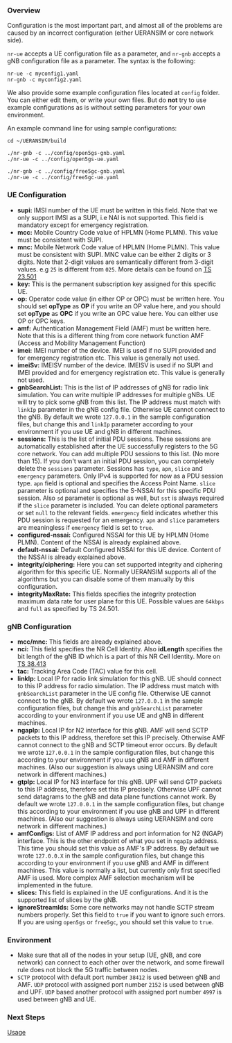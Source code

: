 ### Overview

Configuration is the most important part, and almost all of the problems are caused by an incorrect configuration (either UERANSIM or core network side).

`nr-ue` accepts a UE configuration file as a parameter, and `nr-gnb` accepts a gNB configuration file as a parameter. The syntax is the following:

```
nr-ue -c myconfig1.yaml
nr-gnb -c myconfig2.yaml
```

We also provide some example configuration files located at `config` folder. You can either edit them, or write your own files. But do **not** try to use example configurations as is without setting parameters for your own environment.

An example command line for using sample configurations:

```
cd ~/UERANSIM/build

./nr-gnb -c ../config/open5gs-gnb.yaml
./nr-ue -c ../config/open5gs-ue.yaml

./nr-gnb -c ../config/free5gc-gnb.yaml
./nr-ue -c ../config/free5gc-ue.yaml
```

### UE Configuration

- **supi:** IMSI number of the UE must be written in this field. Note that we only support IMSI as a SUPI, i.e NAI is not supported. This field is mandatory except for emergency registration.
- **mcc:** Mobile Country Code value of HPLMN (Home PLMN). This value must be consistent with SUPI.
- **mnc:** Mobile Network Code value of HPLMN (Home PLMN). This value must be consistent with SUPI. MNC value can be either 2 digits or 3 digits. Note that 2-digit values are semantically different from 3-digit values. e.g `25` is different from `025`. More details can be found on [TS 23.501](https://www.etsi.org/deliver/etsi_ts/123500_123599/123501/16.07.00_60/ts_123501v160700p.pdf)
- **key:** This is the permanent subscription key assigned for this specific UE.
- **op:** Operator code value (in either OP or OPC) must be written here. You should set **opType** as **OP** if you write an OP value here, and you should set **opType** as **OPC** if you write an OPC value here. You can either use OP or OPC keys.
- **amf:** Authentication Management Field (AMF) must be written here. Note that this is a different thing from core network function AMF (Access and Mobility Management Function)
- **imei:** IMEI number of the device. IMEI is used if no SUPI provided and for emergency registration etc. This value is generally not used. 
- **imeiSv:** IMEISV number of the device. IMEISV is used if no SUPI and IMEI provided and for emergency registration etc. This value is generally not used. 
- **gnbSearchList:** This is the list of IP addresses of gNB for radio link simulation. You can write multiple IP addresses for multiple gNBs. UE will try to pick some gNB from this list. The IP address must match with `linkIp` parameter in the gNB config file. Otherwise UE cannot connect to the gNB. By default we wrote `127.0.0.1` in the sample configuration files, but change this and `linkIp` parameter according to your environment if you use UE and gNB in different machines.
- **sessions:** This is the list of initial PDU sessions. These sessions are automatically established after the UE successfully registers to the 5G core network. You can add multiple PDU sessions to this list. (No more than 15). If you don't want an initial PDU session, you can completely delete the `sessions` parameter. Sessions has `type`, `apn`, `slice` and `emergency` parameters. Only IPv4 is supported for now as a PDU session type. `apn` field is optional and specifies the Access Point Name. `slice` parameter is optional and specifies the S-NSSAI for this specific PDU session. Also `sd` parameter is optional as well, but `sst` is always required if the `slice` parameter is included. You can delete optional parameters or set `null` to the relevant fields. `emergency` field indicates whether this PDU session is requested for an emergency. `apn` and `slice` parameters are meaningless if `emergency` field is set to `true`.
- **configured-nssai:** Configured NSSAI for this UE by HPLMN (Home PLMN). Content of the NSSAI is already explained above.
- **default-nssai:** Default Configured NSSAI for this UE device. Content of the NSSAI is already explained above.
- **integrity/ciphering:** Here you can set supported integrity and ciphering algorithm for this specific UE. Normally UERANSIM supports all of the algorithms but you can disable some of them manually by this configuration.
- **integrityMaxRate:** This fields specifies the integrity protection maximum data rate for user plane for this UE. Possible values are `64kbps` and `full` as specified by TS 24.501.

### gNB Configuration

- **mcc/mnc:** This fields are already explained above.
- **nci:** This field specifies the NR Cell Identity. Also **idLength** specifies the bit length of the gNB ID which is a part of this NR Cell Identity. More on [TS 38.413](https://www.etsi.org/deliver/etsi_ts/138400_138499/138413/16.04.00_60/ts_138413v160400p.pdf)
- **tac:** Tracking Area Code (TAC) value for this cell.
- **linkIp:** Local IP for radio link simulation for this gNB. UE should connect to this IP address for radio simulation. The IP address must match with `gnbSearchList` parameter in the UE config file. Otherwise UE cannot connect to the gNB. By default we wrote `127.0.0.1` in the sample configuration files, but change this and `gnbSearchList` parameter according to your environment if you use UE and gNB in different machines.
- **ngapIp:** Local IP for N2 interface for this gNB. AMF will send SCTP packets to this IP address, therefore set this IP precisely. Otherwise AMF cannot connect to the gNB and SCTP timeout error occurs. By default we wrote `127.0.0.1` in the sample configuration files, but change this according to your environment if you use gNB and AMF in different machines. (Also our suggestion is always using UERANSIM and core network in different machines.)
- **gtpIp:** Local IP for N3 interface for this gNB. UPF will send GTP packets to this IP address, therefore set this IP precisely. Otherwise UPF cannot send datagrams to the gNB and data plane functions cannot work. By default we wrote `127.0.0.1` in the sample configuration files, but change this according to your environment if you use gNB and UPF in different machines. (Also our suggestion is always using UERANSIM and core network in different machines.)
- **amfConfigs:** List of AMF IP address and port information for N2 (NGAP) interface. This is the other endpoint of what you set in `ngapIp` address. This time you should set this value as AMF's IP address. By default we wrote `127.0.0.X` in the sample configuration files, but change this according to your environment if you use gNB and AMF in different machines. This value is normally a list, but currently only first specified AMF is used. More complex AMF selection mechanism will be implemented in the future.
- **slices:** This field is explained in the UE configurations. And it is the supported list of slices by the gNB.
- **ignoreStreamIds:** Some core networks may not handle SCTP stream numbers properly. Set this field to `true` if you want to ignore such errors. If you are using `open5gs` or `free5gc`, you should set this value to `true`.

### Environment

- Make sure that all of the nodes in your setup (UE, gNB, and core network) can connect to each other over the network, and some firewall rule does not block the 5G traffic between nodes.
- `SCTP` protocol with default port number `38412` is used between gNB and AMF.
  `UDP` protocol with assigned port number `2152` is used between gNB and UPF.
  `UDP` based another protocol with assigned port number `4997` is used between gNB and UE.

### Next Steps

[Usage](Usage)